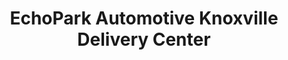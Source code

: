 ---
title: "EchoPark Automotive Knoxville Delivery Center"
url: /knoxville/echopark-automotive-knoxville-delivery-center/
shop: car
---